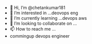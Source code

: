 - 👋 Hi, I’m @chetankumar181
- 👀 I’m interested in ...deovops eng
- 🌱 I’m currently learning ...devops aws
- 💞️ I’m looking to collaborate on ...
- 📫 How to reach me ...
- commingup devops engineer

<!---
chetankumar181/chetankumar181 is a ✨ special ✨ repository because its `README.md` (this file) appears on your GitHub profile.
You can click the Preview link to take a look at your changes.
---
